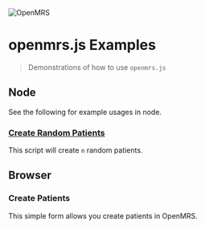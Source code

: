 <img src="https://talk.openmrs.org/uploads/default/original/2X/f/f1ec579b0398cb04c80a54c56da219b2440fe249.jpg" alt="OpenMRS"/>

# openmrs.js Examples

> Demonstrations of how to use `openmrs.js`

## Node

See the following for example usages in node.

### [Create Random Patients](node/create-random-patients)

This script will create `n` random patients.

## Browser

### Create Patients

This simple form allows you create patients in OpenMRS.
